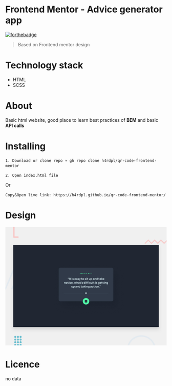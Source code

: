 # Frontend Mentor - Advice generator app

[![forthebadge](https://forthebadge.com/images/badges/built-with-love.svg)](https://forthebadge.com)

> Based on Frontend mentor design

Technology stack
======

* HTML
* SCSS


About
======

Basic html website, good place to learn best practices of <b>BEM</b> and basic <b>API calls</b>

Installing
======

```
1. Download or clone repo → gh repo clone h4rdpl/qr-code-frontend-mentor
```

```
2. Open index.html file
```

Or
```
Copy&Open live link: https://h4rdpl.github.io/qr-code-frontend-mentor/
```

Design
======
![Design preview for the Advice generator app coding challenge](./design/desktop-preview.jpg)

Licence
======

no data
